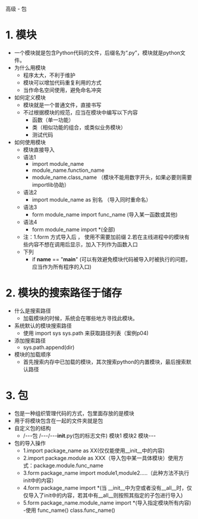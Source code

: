 高级 - 包
# 1. 模块
 - 一个模块就是包含Python代码的文件，后缀名为“.py”，模块就是python文件。
 - 为什么用模块
   - 程序太大，不利于维护
   - 模块可以增加代码重复利用的方式
   - 当作命名空间使用，避免命名冲突
 - 如何定义模块
   - 模块就是一个普通文件，直接书写
   - 不过根据模块的规范，应当在模块中编写以下内容
     - 函数（单一功能）
     - 类（相似功能的组合，或类似业务模块）
     - 测试代码
 - 如何使用模块
   - 模块直接导入
   - 语法1
     - import module_name
     - module_name.function_name
     - module_name.class_name
   （模块不能用数字开头，如果必要则需要importlib协助）
   - 语法2
     - import module_name as 别名
        （导入同时重命名）
   - 语法3
     - form module_name import func_name
          (导入某一函数或其他)
   - 语法4
     - form module_name import *(全部)
   - 注：1.form 方式导入后 ， 使用不需要加前缀
         2.若在主线进程中的模块有些内容不想在调用后显示，加入下列作为函数入口
   - 下列 
       - if __name__ == "__main__" (可以有效避免模块代码被导入时被执行的问题，应当作为所有程序的入口)
# 2. 模块的搜索路径于储存
 - 什么是搜索路径
   - 加载模块的时候，系统会在哪些地方寻找此模块。
 - 系统默认的模块搜索路径
   - 使用 import sys
          sys.path 来获取路径列表（案例p04)
 - 添加搜索路径
   - sys.path.append(dir)
 - 模块的加载顺序
   - 首先搜索内存中已加载的模块，其次搜索python的内置模块，最后搜索默认路径
# 3. 包
 - 包是一种组织管理代码的方式，包里面存放的是模块
 - 用于将模块包含在一起的文件夹就是包
 - 自定义包的结构
   - /---包
     /---/---__init__.py(包的标志文件)
             模块1
             模块2
             模块---
 - 包的导入操作
   - 1.import package_name as XX(仅仅能使用__init__中的内容)
   - 2.import package.module  as  XXX（导入包中某一具体模块）使用方式：package.module.func_name
   - 3.form package_name import module1,module2.....（此种方法不执行init中的内容）
   - 4.form package_name import *(当 __init__中为空或者没有__all__时，仅仅导入了init中的内容，若其中有__all__则按照其指定的子包进行导入)
   - 5.form package_name.module_name import *(导入指定模块所有内容)
         -使用 func_name()
               class.func_name()
    